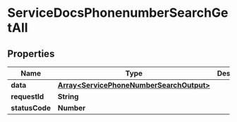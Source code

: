 

# ServiceDocsPhonenumberSearchGetAll


## Properties

| Name | Type | Description | Notes |
|------------ | ------------- | ------------- | -------------|
|**data** | [**Array&lt;ServicePhoneNumberSearchOutput&gt;**](ServicePhoneNumberSearchOutput.md) |  |  [optional] |
|**requestId** | **String** |  |  [optional] |
|**statusCode** | **Number** |  |  [optional] |



